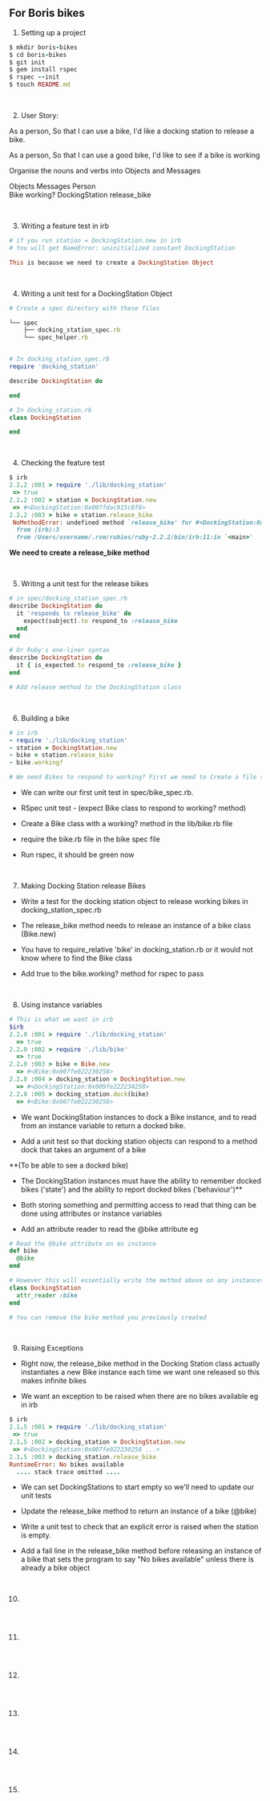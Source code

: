 ## For Boris bikes 

1. Setting up a project 
```ruby
$ mkdir boris-bikes
$ cd boris-bikes
$ git init
$ gem install rspec
$ rspec --init
$ touch README.md
```

</br>

2. User Story:

As a person,
So that I can use a bike,
I'd like a docking station to release a bike.

As a person,
So that I can use a good bike,
I'd like to see if a bike is working

Organise the nouns and verbs into Objects and Messages

Objects	        Messages
Person	
Bike	        working?
DockingStation	release_bike

</br>

3. Writing a feature test in irb
```ruby
# if you run station = DockingStation.new in irb 
# You will get NameError: uninitialized constant DockingStation

This is because we need to create a DockingStation Object
```

</br>

4. Writing a unit test for a DockingStation Object 

```ruby
# Create a spec directory with these files 

└── spec
    ├── docking_station_spec.rb
    └── spec_helper.rb


# In docking_station_spec.rb
require 'docking_station'

describe DockingStation do

end

# In docking_station.rb 
class DockingStation

end 
```

</br>

4. Checking the feature test
```ruby
$ irb
2.2.2 :001 > require './lib/docking_station'
 => true
2.2.2 :002 > station = DockingStation.new
 => #<DockingStation:0x007fdac915c8f8>
2.2.2 :003 > bike = station.release_bike
 NoMethodError: undefined method `release_bike' for #<DockingStation:0x007fc1d4866828>
  from (irb):3
  from /Users/username/.rvm/rubies/ruby-2.2.2/bin/irb:11:in `<main>'
```
**We need to create a release_bike method**

</br>

5. Writing a unit test for the release bikes 
```ruby
# in spec/docking_station_spec.rb
describe DockingStation do
  it 'responds to release_bike' do
    expect(subject).to respond_to :release_bike
  end
end

# Or Ruby's one-liner syntax
describe DockingStation do
  it { is_expected.to respond_to :release_bike }
end

# Add release method to the DockingStation class 
```

</br>


6. Building a bike 
```ruby
# in irb 
- require './lib/docking_station'
- station = DockingStation.new
- bike = station.release_bike
- bike.working?

# We need Bikes to respond to working? First we need to Create a file spec/bike_spec.rb. 
```
- We can write our first unit test in spec/bike_spec.rb.

- RSpec unit test - (expect Bike class to respond to working? method)

- Create a Bike class with a working? method in the lib/bike.rb file

- require the bike.rb file in the bike spec file 

- Run rspec, it should be green now

</br>


7. Making Docking Station release Bikes 

- Write a test for the docking station object to release working bikes in docking_station_spec.rb   

- The release_bike method needs to release an instance of a bike class (Bike.new)

- You have to require_relative 'bike' in docking_station.rb or it would not know where to find the Bike class 

- Add true to the bike.working? method for rspec to pass


</br>


8. Using instance variables
```ruby
# This is what we want in irb 
$irb
2.2.0 :001 > require './lib/docking_station'
  => true
2.2.0 :002 > require './lib/bike'
  => true
2.2.0 :003 > bike = Bike.new
  => #<Bike:0x007fe022230258>
2.2.0 :004 > docking_station = DockingStation.new
  => #<DockingStation:0x009fe222234258>
2.2.0 :005 > docking_station.dock(bike)
  => #<Bike:0x007fe022230258>
```

- We want DockingStation instances to dock a Bike instance, and to read from an instance variable to return a docked bike.


- Add a unit test so that docking station objects can respond to a method dock that takes an argument of a bike

**(To be able to see a docked bike)
- The DockingStation instances must have the ability to remember docked bikes ('state') and the ability to report docked bikes ('behaviour')**

- Both storing something and permitting access to read that thing can be done using attributes or instance variables 

- Add an attribute reader to read the @bike attribute eg 
```ruby
# Read the @bike attribute on an instance
def bike
  @bike
end

# However this will essentially write the method above on any instances of this class
class DockingStation
  attr_reader :bike
end

# You can remove the bike method you previously created 
```

</br>


9.  Raising Exceptions

- Right now, the release_bike method in the Docking Station class actually instantiates a new Bike instance each time we want one released so this makes infinite bikes 

- We want an exception to be raised when there are no bikes available eg in irb 
```ruby
$ irb
2.1.5 :001 > require './lib/docking_station'
 => true
2.1.5 :002 > docking_station = DockingStation.new
 => #<DockingStation:0x007fe022230258 ...>
2.1.5 :003 > docking_station.release_bike
RuntimeError: No bikes available
  .... stack trace omitted ....
```

- We can set DockingStations to start empty so we'll need to  update our unit tests

- Update the release_bike method to return an instance of a bike (@bike)

- Write a unit test to check that an explicit error is raised when the station is empty.

- Add a fail line in the release_bike method before releasing an instance of a bike that sets the program to say "No bikes available" unless there is already a bike object

</br>

10. 
```ruby

```

</br>


11. 
```ruby

```

</br>


12. 
```ruby

```

</br>

13. 
```ruby

```

</br>


14. 
```ruby

```

</br>


15. 
```ruby

```

</br>
